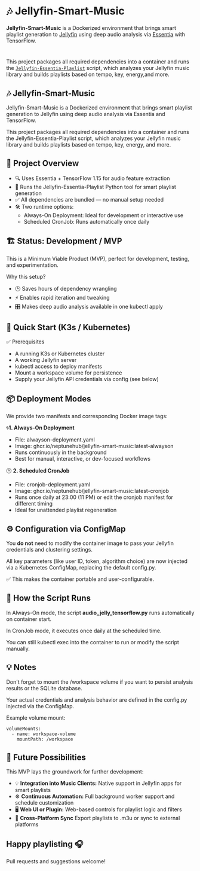 # 🎶 Jellyfin-Smart-Music

**Jellyfin-Smart-Music** is a Dockerized environment that brings smart playlist generation to [Jellyfin](https://jellyfin.org) using deep audio analysis via [Essentia](https://essentia.upf.edu/) with TensorFlow.
#
This project packages all required dependencies into a container and runs the [`Jellyfin-Essentia-Playlist`](https://github.com/NeptuneHub/Jellyfin-Essentia-Playlist) script, which analyzes your Jellyfin music library and builds playlists based on tempo, key, energy,and more.

## 🎶 Jellyfin-Smart-Music
Jellyfin-Smart-Music is a Dockerized environment that brings smart playlist generation to Jellyfin using deep audio analysis via Essentia and TensorFlow.

This project packages all required dependencies into a container and runs the Jellyfin-Essentia-Playlist script, which analyzes your Jellyfin music library and builds playlists based on tempo, key, energy, and more.

## 🧭 Project Overview
* 🔍 Uses Essentia + TensorFlow 1.15 for audio feature extraction
* 📂 Runs the Jellyfin-Essentia-Playlist Python tool for smart playlist generation
* ✅ All dependencies are bundled — no manual setup needed
* 🛠️ Two runtime options:
  * Always-On Deployment: Ideal for development or interactive use
  * Scheduled CronJob: Runs automatically once daily

## 🏗️ Status: Development / MVP
This is a Minimum Viable Product (MVP), perfect for development, testing, and experimentation.

Why this setup?
* 🕒 Saves hours of dependency wrangling
* ⚡ Enables rapid iteration and tweaking
* 🎛️ Makes deep audio analysis available in one kubectl apply

## 🐳 Quick Start (K3s / Kubernetes)
✅ Prerequisites
* A running K3s or Kubernetes cluster
* A working Jellyfin server
* kubectl access to deploy manifests
* Mount a workspace volume for persistence
* Supply your Jellyfin API credentials via config (see below)

## 📦 Deployment Modes
We provide two manifests and corresponding Docker image tags:

🌀**1. Always-On Deployment**
* File: alwayson-deployment.yaml
* Image: ghcr.io/neptunehub/jellyfin-smart-music:latest-alwayson
* Runs continuously in the background
* Best for manual, interactive, or dev-focused workflows

🕒 **2. Scheduled CronJob**
* File: cronjob-deployment.yaml
* Image: ghcr.io/neptunehub/jellyfin-smart-music:latest-cronjob
* Runs once daily at 23:00 (11 PM) or edit the cronjob manifest for different timing
* Ideal for unattended playlist regeneration

## ⚙️ Configuration via ConfigMap
You **do not** need to modify the container image to pass your Jellyfin credentials and clustering settings.

All key parameters (like user ID, token, algorithm choice) are now injected via a Kubernetes ConfigMap, replacing the default config.py.

✅ This makes the container portable and user-configurable.

## 🧪 How the Script Runs
In Always-On mode, the script **audio_jelly_tensorflow.py** runs automatically on container start.

In CronJob mode, it executes once daily at the scheduled time.

You can still kubectl exec into the container to run or modify the script manually.

## 💡 Notes
Don't forget to mount the /workspace volume if you want to persist analysis results or the SQLite database.

Your actual credentials and analysis behavior are defined in the config.py injected via the ConfigMap.

Example volume mount:
```
volumeMounts:
  - name: workspace-volume
    mountPath: /workspace
```

## 🚀 Future Possibilities
This MVP lays the groundwork for further development:

* 💡 **Integration into Music Clients:** Native support in Jellyfin apps for smart playlists
* ⚙️ **Continuous Automation:** Full background worker support and schedule customization
* 🖥️ **Web UI or Plugin:** Web-based controls for playlist logic and filters
* 🔁 **Cross-Platform Sync** Export playlists to .m3u or sync to external platforms

## Happy playlisting 🎧
Pull requests and suggestions welcome!
